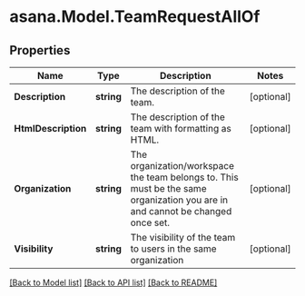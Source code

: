 
# asana.Model.TeamRequestAllOf

## Properties

Name | Type | Description | Notes
------------ | ------------- | ------------- | -------------
**Description** | **string** | The description of the team.  | [optional] 
**HtmlDescription** | **string** | The description of the team with formatting as HTML.  | [optional] 
**Organization** | **string** | The organization/workspace the team belongs to. This must be the same organization you are in and cannot be changed once set.  | [optional] 
**Visibility** | **string** | The visibility of the team to users in the same organization  | [optional] 

[[Back to Model list]](../README.md#documentation-for-models)
[[Back to API list]](../README.md#documentation-for-api-endpoints)
[[Back to README]](../README.md)

